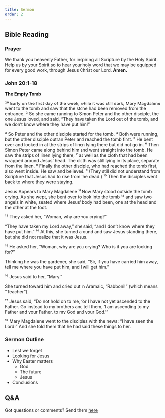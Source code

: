 ```yaml
---
title: Sermon 
order: 2
---
```


## Bible Reading

### Prayer
We thank you heavenly Father, for inspiring all Scripture by the Holy Spirit. Help us by your Spirit so to hear your holy word that we may be equipped for every good work, through Jesus Christ our Lord.  **Amen.**



### John 20:1-18
**The Empty Tomb**

²⁰ Early on the first day of the week, while it was still dark, Mary Magdalene went to the tomb and saw that the stone had been removed from the entrance. ² So she came running to Simon Peter and the other disciple, the one Jesus loved, and said, “They have taken the Lord out of the tomb, and we don’t know where they have put him!”

³ So Peter and the other disciple started for the tomb. ⁴ Both were running, but the other disciple outran Peter and reached the tomb first. ⁵ He bent over and looked in at the strips of linen lying there but did not go in. ⁶ Then Simon Peter came along behind him and went straight into the tomb. He saw the strips of linen lying there, ⁷ as well as the cloth that had been wrapped around Jesus’ head. The cloth was still lying in its place, separate from the linen. ⁸ Finally the other disciple, who had reached the tomb first, also went inside. He saw and believed. ⁹ (They still did not understand from Scripture that Jesus had to rise from the dead.) ¹⁰ Then the disciples went back to where they were staying.

Jesus Appears to Mary Magdalene
¹¹ Now Mary stood outside the tomb crying. As she wept, she bent over to look into the tomb ¹² and saw two angels in white, seated where Jesus’ body had been, one at the head and the other at the foot.

¹³ They asked her, “Woman, why are you crying?”

“They have taken my Lord away,” she said, “and I don’t know where they have put him.” ¹⁴ At this, she turned around and saw Jesus standing there, but she did not realize that it was Jesus.

¹⁵ He asked her, “Woman, why are you crying? Who is it you are looking for?”

Thinking he was the gardener, she said, “Sir, if you have carried him away, tell me where you have put him, and I will get him.”

¹⁶ Jesus said to her, “Mary.”

She turned toward him and cried out in Aramaic, “Rabboni!” (which means “Teacher”).

¹⁷ Jesus said, “Do not hold on to me, for I have not yet ascended to the Father. Go instead to my brothers and tell them, ‘I am ascending to my Father and your Father, to my God and your God.’”

¹⁸ Mary Magdalene went to the disciples with the news: “I have seen the Lord!” And she told them that he had said these things to her.


### Sermon Outline
- Lest we forget
- Looking for Jesus
- Why Easter matters
  - God
  - The future
  - Jesus
- Conclusions 





## Q&A
Got questions or comments? Send them [here](https://tinyurl.com/SGHACQuestionsAnswers)
